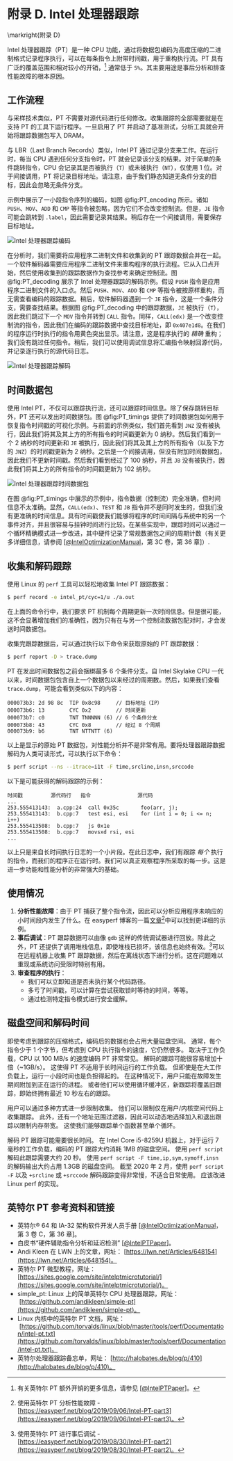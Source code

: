 # 附录 D. Intel 处理器跟踪 

\markright{附录 D}

Intel 处理器跟踪（PT）是一种 CPU 功能，通过将数据包编码为高度压缩的二进制格式记录程序执行，可以在每条指令上附带时间戳，用于重构执行流。PT 具有广泛的覆盖范围和相对较小的开销，[^1] 通常低于 `5%`。其主要用途是事后分析和排查性能故障的根本原因。

## 工作流程 

与采样技术类似，PT 不需要对源代码进行任何修改。收集跟踪的全部需要就是在支持 PT 的工具下运行程序。一旦启用了 PT 并启动了基准测试，分析工具就会开始将跟踪数据包写入 DRAM。

与 LBR（Last Branch Records）类似，Intel PT 通过记录分支来工作。在运行时，每当 CPU 遇到任何分支指令时，PT 就会记录该分支的结果。对于简单的条件跳转指令，CPU 会记录其是否被执行（`T`）或未被执行（`NT`），仅使用 1 位。对于间接调用，PT 将记录目标地址。请注意，由于我们静态知道无条件分支的目标，因此会忽略无条件分支。

示例中展示了一小段指令序列的编码，如图 @fig:PT_encoding 所示。诸如 `PUSH`、`MOV`、`ADD` 和 `CMP` 等指令被忽略，因为它们不会改变控制流。但是，`JE` 指令可能会跳转到 `.label`，因此需要记录其结果。稍后存在一个间接调用，需要保存目标地址。

![Intel 处理器跟踪编码](https://raw.githubusercontent.com/dendibakh/perf-book/main/img/appendix-D/PT_encoding.jpg)<div id="PT_encoding"></div>

在分析时，我们需要将应用程序二进制文件和收集到的 PT 跟踪数据合并在一起。一个软件解码器需要应用程序二进制文件来重构程序的执行流程。它从入口点开始，然后使用收集到的跟踪数据作为查找参考来确定控制流。图 @fig:PT_decoding 展示了 Intel 处理器跟踪的解码示例。假设 `PUSH` 指令是应用程序二进制文件的入口点。然后 `PUSH`、`MOV`、`ADD` 和 `CMP` 等指令被按原样重构，而无需查看编码的跟踪数据。稍后，软件解码器遇到一个 `JE` 指令，这是一个条件分支，需要查找结果。根据图 @fig:PT_decoding 中的跟踪数据，`JE` 被执行（`T`），因此我们跳过下一个 `MOV` 指令并转到 `CALL` 指令。同样，`CALL(edx)` 是一个改变控制流的指令，因此我们在编码的跟踪数据中查找目标地址，即 `0x407e1d8`。在我们的程序运行时执行的指令用黄色突出显示。请注意，这是程序执行的 *精确* 重构；我们没有跳过任何指令。稍后，我们可以使用调试信息将汇编指令映射回源代码，并记录逐行执行的源代码日志。

![Intel 处理器跟踪解码](https://raw.githubusercontent.com/dendibakh/perf-book/main/img/appendix-D/PT_decoding.jpg)<div id="PT_decoding"></div>

## 时间数据包 

使用 Intel PT，不仅可以跟踪执行流，还可以跟踪时间信息。除了保存跳转目标外，PT 还可以发出时间数据包。图 @fig:PT_timings 提供了时间数据包如何用于恢复指令时间戳的可视化示例。与前面的示例类似，我们首先看到 `JNZ` 没有被执行，因此我们将其及其上方的所有指令的时间戳更新为 0 纳秒。然后我们看到一个 2 纳秒的时间更新和 `JE` 被执行，因此我们将其及其上方的所有指令（以及下方的 `JNZ`）的时间戳更新为 2 纳秒。之后是一个间接调用，但没有附加时间数据包，因此我们不更新时间戳。然后我们看到经过了 100 纳秒，并且 `JB` 没有被执行，因此我们将其上方的所有指令的时间戳更新为 102 纳秒。

![Intel 处理器跟踪时间数据包](https://raw.githubusercontent.com/dendibakh/perf-book/main/img/appendix-D/PT_timings.jpg)<div id="PT_timings"></div>

在图 @fig:PT_timings 中展示的示例中，指令数据（控制流）完全准确，但时间信息不太准确。显然，`CALL(edx)`、`TEST` 和 `JB` 指令并不是同时发生的，但我们没有更准确的时间信息。具有时间戳使我们能够将程序的时间间隔与系统中的另一个事件对齐，并且很容易与挂钟时间进行比较。在某些实现中，跟踪时间可以通过一个循环精确模式进一步改进，其中硬件记录了常规数据包之间的周期计数（有关更多详细信息，请参阅 [[@IntelOptimizationManual](../References.md#IntelOptimizationManual)，第 3C 卷，第 36 章]）.

## 收集和解码跟踪 

使用 Linux 的 `perf` 工具可以轻松地收集 Intel PT 跟踪数据：

```bash
$ perf record -e intel_pt/cyc=1/u ./a.out
```

在上面的命令行中，我们要求 PT 机制每个周期更新一次时间信息。但是很可能，这不会显著增加我们的准确性，因为只有在与另一个控制流数据包配对时，才会发送时间数据包。

收集完跟踪数据后，可以通过执行以下命令来获取原始的 PT 跟踪数据：

```bash
$ perf report -D > trace.dump
```

PT 在发出时间数据包之前会捆绑最多 6 个条件分支。自 Intel Skylake CPU 一代以来，时间数据包包含自上一个数据包以来经过的周期数。然后，如果我们查看 `trace.dump`，可能会看到类似以下的内容：

```
000073b3: 2d 98 8c  TIP 0x8c98     // 目标地址（IP）
000073b6: 13        CYC 0x2        // 时间更新
000073b7: c0        TNT TNNNNN (6) // 6 个条件分支
000073b8: 43        CYC 0x8        // 经过 8 个周期
000073b9: b6        TNT NTTNTT (6)
```

以上是显示的原始 PT 数据包，对性能分析并不是非常有用。要将处理器跟踪数据解码为人类可读形式，可以执行以下命令：

```bash
$ perf script --ns --itrace=i1t -F time,srcline,insn,srccode
```

以下是可能获得的解码跟踪的示例：

```
时间戳         源代码行   指令               源代码
...
253.555413143:  a.cpp:24  call 0x35c       foo(arr, j);
253.555413143:  b.cpp:7   test esi, esi    for (int i = 0; i <= n; i++)
253.555413508:  b.cpp:7   js 0x1e
253.555413508:  b.cpp:7   movsxd rsi, esi
...
```

以上只是来自长时间执行日志的一个小片段。在此日志中，我们有跟踪 *每个* 执行的指令，而我们的程序正在运行时。我们可以真正观察程序所采取的每一步。这是进一步功能和性能分析的非常强大的基础。

## 使用情况 

1. **分析性能故障**：由于 PT 捕获了整个指令流，因此可以分析应用程序未响应的小时间段内发生了什么。在 easyperf 博客的一篇[文章](https://easyperf.net/blog/2019/09/06/Intel-PT-part3)[^2]中可以找到更详细的示例。
2. **事后调试**：PT 跟踪数据可以由像 `gdb` 这样的传统调试器进行回放。除此之外，PT 还提供了调用堆栈信息，即使堆栈已损坏，该信息也始终有效。[^3]可以在远程机器上收集 PT 跟踪数据，然后在离线状态下进行分析。这在问题难以重现或系统访问受限时特别有用。
3. **审查程序的执行**：
   - 我们可以立即知道是否未执行某个代码路径。
   - 多亏了时间戳，可以计算在尝试获取锁时等待的时间，等等。
   - 通过检测特定指令模式进行安全缓解。

## 磁盘空间和解码时间 

即使考虑到跟踪的压缩格式，编码后的数据也会占用大量磁盘空间。 通常，每个指令少于 1 个字节，但考虑到 CPU 执行指令的速度，它仍然很多。 取决于工作负载，CPU 以 100 MB/s 的速度编码 PT 非常常见。 解码的跟踪可能很容易增加十倍（~1GB/s）。 这使得 PT 不适用于长时间运行的工作负载。 但即使是在大工作负载上，运行一小段时间也是负担得起的。 在这种情况下，用户只能在故障发生期间附加到正在运行的进程。 或者他们可以使用循环缓冲区，新跟踪将覆盖旧跟踪，即始终拥有最近 10 秒左右的跟踪。

用户可以通过多种方式进一步限制收集。 他们可以限制仅在用户/内核空间代码上收集跟踪。 此外，还有一个地址范围过滤器，因此可以动态地选择加入和退出跟踪以限制内存带宽。 这使我们能够跟踪单个函数甚至单个循环。

解码 PT 跟踪可能需要很长时间。 在 Intel Core i5-8259U 机器上，对于运行 7 毫秒的工作负载，编码的 PT 跟踪大约消耗 1MB 的磁盘空间。 使用 `perf script` 解码此跟踪需要大约 20 秒。 使用 `perf script -F time,ip,sym,symoff,insn` 的解码输出大约占用 1.3GB 的磁盘空间。 截至 2020 年 2 月，使用 `perf script -F` 以及 `+srcline` 或 `+srccode` 解码跟踪变得非常慢，不适合日常使用。 应该改进 Linux perf 的实现。

## 英特尔 PT 参考资料和链接 

* 英特尔® 64 和 IA-32 架构软件开发人员手册 [[@IntelOptimizationManual](../References.md#IntelOptimizationManual)，第 3 卷 C，第 36 章]。
* 白皮书“硬件辅助指令分析和延迟检测” [[@IntelPTPaper](../References.md#IntelPTPaper)]。
* Andi Kleen 在 LWN 上的文章，网址： [https://lwn.net/Articles/648154](https://lwn.net/Articles/648154)。
* 英特尔 PT 微型教程，网址： [https://sites.google.com/site/intelptmicrotutorial/](https://sites.google.com/site/intelptmicrotutorial/)。
* simple_pt: Linux 上的简单英特尔 CPU 处理器跟踪，网址：
 [https://github.com/andikleen/simple-pt](https://github.com/andikleen/simple-pt)。
* Linux 内核中的英特尔 PT 文档，网址：
 [https://github.com/torvalds/linux/blob/master/tools/perf/Documentation/intel-pt.txt](https://github.com/torvalds/linux/blob/master/tools/perf/Documentation/intel-pt.txt)。
* 英特尔处理器跟踪备忘单，网址： [http://halobates.de/blog/p/410](http://halobates.de/blog/p/410)。

[^1]: 有关英特尔 PT 额外开销的更多信息，请参见 [[@IntelPTPaper](../References.md#IntelPTPaper)]。
[^2]: 使用英特尔 PT 分析性能故障 - [https://easyperf.net/blog/2019/09/06/Intel-PT-part3](https://easyperf.net/blog/2019/09/06/Intel-PT-part3)。
[^3]: 使用英特尔 PT 进行事后调试 - [https://easyperf.net/blog/2019/08/30/Intel-PT-part2](https://easyperf.net/blog/2019/08/30/Intel-PT-part2)。
